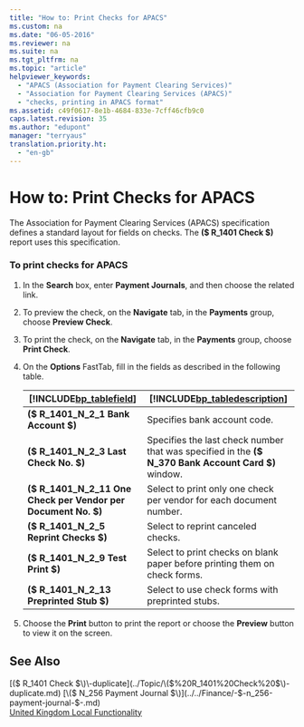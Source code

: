 ```yaml
---
title: "How to: Print Checks for APACS"
ms.custom: na
ms.date: "06-05-2016"
ms.reviewer: na
ms.suite: na
ms.tgt_pltfrm: na
ms.topic: "article"
helpviewer_keywords: 
  - "APACS (Association for Payment Clearing Services)"
  - "Association for Payment Clearing Services (APACS)"
  - "checks, printing in APACS format"
ms.assetid: c49f0617-8e1b-4684-833e-7cff46cfb9c0
caps.latest.revision: 35
ms.author: "edupont"
manager: "terryaus"
translation.priority.ht: 
  - "en-gb"
---
```

# How to: Print Checks for APACS
The Association for Payment Clearing Services \(APACS\) specification defines a standard layout for fields on checks. The **\($ R\_1401 Check $\)** report uses this specification.  
  
### To print checks for APACS  
  
1.  In the **Search** box, enter **Payment Journals**, and then choose the related link.  
  
2.  To preview the check, on the **Navigate** tab, in the **Payments** group, choose **Preview Check**.  
  
3.  To print the check, on the **Navigate** tab, in the **Payments** group, choose **Print Check**.  
  
4.  On the **Options** FastTab, fill in the fields as described in the following table.  
  
    |[!INCLUDE[bp_tablefield](../../ApplicationDesign/includes/bp_tablefield_md.md)]|[!INCLUDE[bp_tabledescription](../../ApplicationDesign/includes/bp_tabledescription_md.md)]|  
    |---------------------------------|---------------------------------------|  
    |**\($ R\_1401\_N\_2\_1 Bank Account $\)**|Specifies bank account code.|  
    |**\($ R\_1401\_N\_2\_3 Last Check No. $\)**|Specifies the last check number that was specified in the **\($ N\_370 Bank Account Card $\)** window.|  
    |**\($ R\_1401\_N\_2\_11 One Check per Vendor per Document No. $\)**|Select to print only one check per vendor for each document number.|  
    |**\($ R\_1401\_N\_2\_5 Reprint Checks $\)**|Select to reprint canceled checks.|  
    |**\($ R\_1401\_N\_2\_9 Test Print $\)**|Select to print checks on blank paper before printing them on check forms.|  
    |**\($ R\_1401\_N\_2\_13 Preprinted Stub $\)**|Select to use check forms with preprinted stubs.|  
  
5.  Choose the **Print** button to print the report or choose the **Preview** button to view it on the screen.  
  
## See Also  
 [\($ R\_1401 Check $\)\-duplicate](../Topic/\($%20R_1401%20Check%20$\)-duplicate.md)   
 [\($ N\_256 Payment Journal $\)](../../Finance/-$-n_256-payment-journal-$-.md)   
 [United Kingdom Local Functionality](../../LocalFunctionalityForMicrosoftDynamicsNav2016/UnitedKingdom/united-kingdom-local-functionality.md)